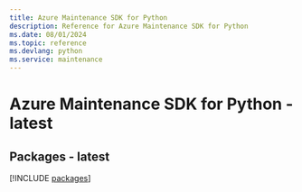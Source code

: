 ```yaml
---
title: Azure Maintenance SDK for Python
description: Reference for Azure Maintenance SDK for Python
ms.date: 08/01/2024
ms.topic: reference
ms.devlang: python
ms.service: maintenance
---
```

# Azure Maintenance SDK for Python - latest
## Packages - latest
[!INCLUDE [packages](maintenance-index.md)]